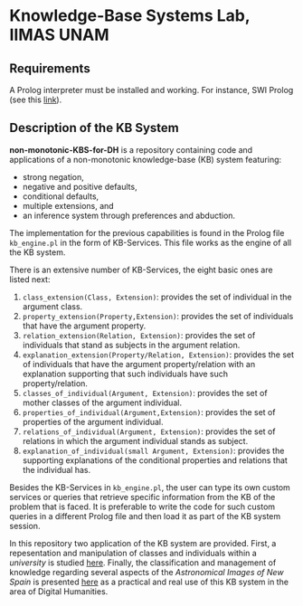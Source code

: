 # Knowledge-Base Systems Lab, IIMAS UNAM 

## Requirements
A Prolog interpreter must be installed and working. For instance, SWI Prolog (see this [link](https://wwu-pi.github.io/tutorials/lectures/lsp/010_install_swi_prolog.html)). 

## Description of the KB System

**non-monotonic-KBS-for-DH** is a repository containing code and applications of a non-monotonic knowledge-base (KB) system featuring:
* strong negation, 
* negative and positive defaults,
* conditional defaults,
* multiple extensions, and
* an inference system through preferences and abduction.


The implementation for the previous capabilities is found in the Prolog file `kb_engine.pl` in the form of KB-Services. This file works as the engine of all the KB system.


There is an extensive number of KB-Services, the eight basic ones are listed next:
1. `class_extension(Class, Extension)`: provides the set of individual in the argument class.
1. `property_extension(Property,Extension)`: provides the set of individuals that have the argument property.
1. `relation_extension(Relation, Extension)`: provides the set of individuals that stand as subjects in the argument relation.
1. `explanation_extension(Property/Relation, Extension)`: provides the set of individuals that have the argument property/relation with an explanation supporting that such individuals have such property/relation.
1. `classes_of_individual(Argument, Extension)`: provides the set of mother classes of the argument individual.
1. `properties_of_individual(Argument,Extension)`: provides the set of properties of the argument individual.
1. `relations_of_individual(Argument, Extension)`: provides the set of relations in which the argument individual stands as subject.
1. `explanation_of_individual(small Argument, Extension)`: provides the supporting explanations of the conditional  properties and relations that the individual has.

Besides the KB-Services in `kb_engine.pl`, the user can type its own custom services or queries that retrieve specific information from the KB of the problem that is faced. It is preferable to write the code for such custom queries in a different Prolog file and then load it as part of the KB system session.

In this repository two application of the KB system are provided. First, a repesentation and manipulation of classes and individuals within a *university* is studied [here](https://github.com/KBS-Lab-IIMAS-UNAM/non-monotonic-KBS-for-DH/tree/master/university_taxonomy). Finally, the classification and management of knowledge regarding several aspects of the *Astronomical Images of New Spain* is presented [here](https://github.com/KBS-Lab-IIMAS-UNAM/non-monotonic-KBS-for-DH/tree/master/ains_taxonomy) as a practical and real use of this KB system in the area of Digital Humanities.
